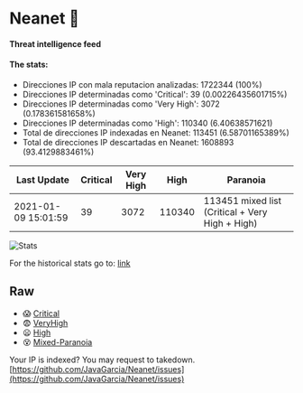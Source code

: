 # Neanet :hocho:
#### Threat intelligence feed
#### The stats:

- Direcciones IP con mala reputacion analizadas: 1722344 (100%)
- Direcciones IP determinadas como 'Critical':  39 (0.00226435601715%)
- Direcciones IP determinadas como 'Very High':  3072 (0.178361581658%)
- Direcciones IP determinadas como 'High':  110340 (6.40638571621)
- Total de direcciones IP indexadas en Neanet:  113451 (6.58701165389%)
- Total de direcciones IP descartadas en Neanet:  1608893 (93.4129883461%)

| Last Update | Critical | Very High | High | Paranoia |
| --- | --- | --- | --- | --- |
| 2021-01-09 15:01:59 | 39 | 3072 | 110340 | 113451 mixed list (Critical + Very High + High)|

![Stats](https://docs.google.com/spreadsheets/d/e/2PACX-1vSnaNMIXVabIpDJjufMlzH7poXnshF3mgd8Is1g9ytUEzVsP5my4Trn8f-xkoLLQ38xpL3HtmUexLo6/pubchart?oid=501124687&format=image)

For the historical stats go to: [link](/stats.csv)
## Raw
- :scream: [Critical](https://raw.githubusercontent.com/JavaGarcia/Neanet/master/blacklists/neanet_critical.txt)
- :fearful: [VeryHigh](https://raw.githubusercontent.com/JavaGarcia/Neanet/master/blacklists/neanet_veryHigh.txtt)
- :frowning: [High](https://raw.githubusercontent.com/JavaGarcia/Neanet/master/blacklists/neanet_high.txt)
- :dizzy_face: [Mixed-Paranoia](https://raw.githubusercontent.com/JavaGarcia/Neanet/master/blacklists/neanet_all.txt)


Your IP is indexed? You may request to takedown. [https://github.com/JavaGarcia/Neanet/issues](https://github.com/JavaGarcia/Neanet/issues)













































































































































































































































































































































































































































































































































































































































































































































































































































































































































































































































































































































































































































































































































































































































































































































































































































































































































































































































































































































































































































































































































































































































































































































































































































































































































































































































































































































































































































































































































































































































































































































































































































































































































































































































































































